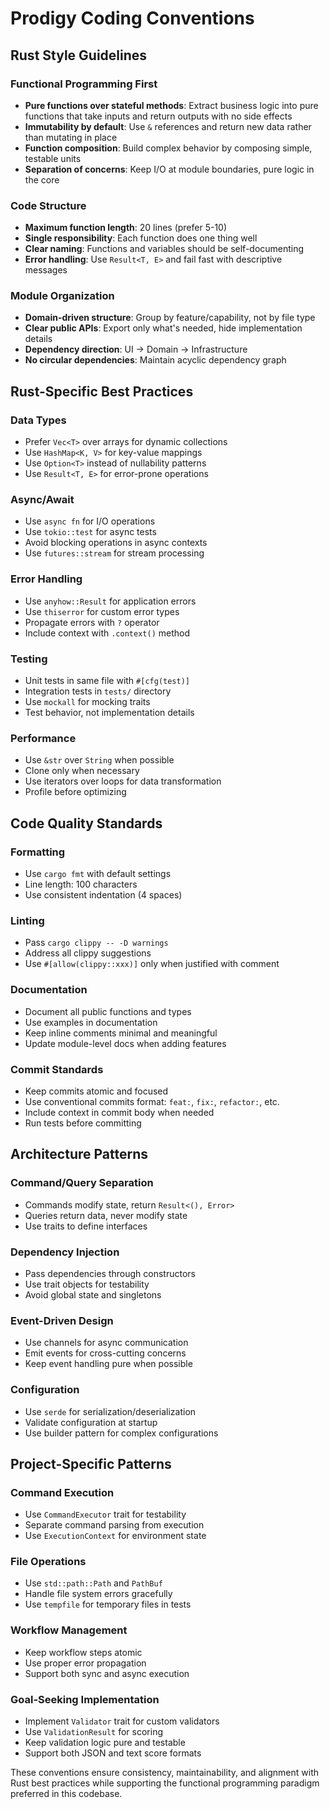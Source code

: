 # Prodigy Coding Conventions

## Rust Style Guidelines

### Functional Programming First
- **Pure functions over stateful methods**: Extract business logic into pure functions that take inputs and return outputs with no side effects
- **Immutability by default**: Use `&` references and return new data rather than mutating in place
- **Function composition**: Build complex behavior by composing simple, testable units
- **Separation of concerns**: Keep I/O at module boundaries, pure logic in the core

### Code Structure
- **Maximum function length**: 20 lines (prefer 5-10)
- **Single responsibility**: Each function does one thing well
- **Clear naming**: Functions and variables should be self-documenting
- **Error handling**: Use `Result<T, E>` and fail fast with descriptive messages

### Module Organization
- **Domain-driven structure**: Group by feature/capability, not by file type
- **Clear public APIs**: Export only what's needed, hide implementation details
- **Dependency direction**: UI → Domain → Infrastructure
- **No circular dependencies**: Maintain acyclic dependency graph

## Rust-Specific Best Practices

### Data Types
- Prefer `Vec<T>` over arrays for dynamic collections
- Use `HashMap<K, V>` for key-value mappings
- Use `Option<T>` instead of nullability patterns
- Use `Result<T, E>` for error-prone operations

### Async/Await
- Use `async fn` for I/O operations
- Use `tokio::test` for async tests
- Avoid blocking operations in async contexts
- Use `futures::stream` for stream processing

### Error Handling
- Use `anyhow::Result` for application errors
- Use `thiserror` for custom error types
- Propagate errors with `?` operator
- Include context with `.context()` method

### Testing
- Unit tests in same file with `#[cfg(test)]`
- Integration tests in `tests/` directory
- Use `mockall` for mocking traits
- Test behavior, not implementation details

### Performance
- Use `&str` over `String` when possible
- Clone only when necessary
- Use iterators over loops for data transformation
- Profile before optimizing

## Code Quality Standards

### Formatting
- Use `cargo fmt` with default settings
- Line length: 100 characters
- Use consistent indentation (4 spaces)

### Linting
- Pass `cargo clippy -- -D warnings`
- Address all clippy suggestions
- Use `#[allow(clippy::xxx)]` only when justified with comment

### Documentation
- Document all public functions and types
- Use examples in documentation
- Keep inline comments minimal and meaningful
- Update module-level docs when adding features

### Commit Standards
- Keep commits atomic and focused
- Use conventional commits format: `feat:`, `fix:`, `refactor:`, etc.
- Include context in commit body when needed
- Run tests before committing

## Architecture Patterns

### Command/Query Separation
- Commands modify state, return `Result<(), Error>`
- Queries return data, never modify state
- Use traits to define interfaces

### Dependency Injection
- Pass dependencies through constructors
- Use trait objects for testability
- Avoid global state and singletons

### Event-Driven Design
- Use channels for async communication
- Emit events for cross-cutting concerns
- Keep event handling pure when possible

### Configuration
- Use `serde` for serialization/deserialization
- Validate configuration at startup
- Use builder pattern for complex configurations

## Project-Specific Patterns

### Command Execution
- Use `CommandExecutor` trait for testability
- Separate command parsing from execution
- Use `ExecutionContext` for environment state

### File Operations
- Use `std::path::Path` and `PathBuf`
- Handle file system errors gracefully
- Use `tempfile` for temporary files in tests

### Workflow Management
- Keep workflow steps atomic
- Use proper error propagation
- Support both sync and async execution

### Goal-Seeking Implementation
- Implement `Validator` trait for custom validators
- Use `ValidationResult` for scoring
- Keep validation logic pure and testable
- Support both JSON and text score formats

These conventions ensure consistency, maintainability, and alignment with Rust best practices while supporting the functional programming paradigm preferred in this codebase.